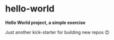 # hello-world

__Hello World project, a simple exercise__

Just another kick-starter for building new repos :blush:
